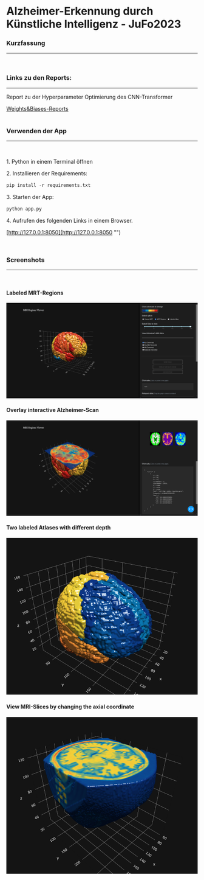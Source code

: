 # <b>Alzheimer-Erkennung durch Künstliche Intelligenz</b> - JuFo2023

<h3>Kurzfassung</h3>
<hr>
<!--
<span><em>
Alzheimer ist eine zunehmend auftretende neurodegenerative Erkrankung. In ihrem Verlauf nimmt die Fähigkeit des Gehirns Informationen zu speichern ab, die Sprachfähigkeit leidet. Durch eine frühe Erkennung kann das Fortschreiten der Erkrankung entscheidend verlangsamt werden, sodass für Betroffene und Angehörige eine bessere Situation geschaffen wird.<br>
In meinem Projekt möchte ich mittels KI-basierter Ansätze die Diagnostik von Alzheimer in allen Stadien der Erkrankung verbessern. Hierzu verwendete ich MRT-Aufnahmen der Gehirne verschiedener Personen, mithilfe derer ich unterschiedliche Modelle trainierte und vergleichen konnte. Als KI-Architekturen wird ein CNN-Transformer verwendet, der mit unterschiedlich großen ResNets und EfficientNets verglichen wird. Der CNN-Transformer performt bei der Klassifizierung am besten, da er auf Lokalität und Globalität spezialisiert ist. <br>
Durch Methoden der Erklärbarkeit kann zudem die Entscheidung des Modells interpretiert und nachvollzogen werden. </em></span>-->


<br>
<h3>Links zu den Reports:</h3>
<hr>
Report zu der Hyperparameter Optimierung des CNN-Transformer
<br>

[Weights&Biases-Reports](https://api.wandb.ai/links/nbennewiz/j8svnd3w "")
<br><br>
<h3>Verwenden der App</h3>
<hr>
<br>
<p>1. Python in einem Terminal öffnen</p>
<p>2. Installieren der Requirements:</p>

```python
pip install -r requirements.txt
```

<p>3. Starten der App:</p>

```python
python app.py
```

<p>4. Aufrufen des folgenden Links in einem Browser.</p>

[http://127.0.0.1:8050](http://127.0.0.1:8050 "") 

<br>
<h3>Screenshots</h3>
<hr>
<br>
<h4>Labeled MRT-Regions</h4>

![MRT-Regions](/MRI-Regions-Viewer/assets/ScreenshotMRT-Regions.png)
<h4>Overlay interactive Alzheimer-Scan</h4>

![MRT-Regions](/MRI-Regions-Viewer/assets/ScreenshotHeatmap.png)
<h4>Two labeled Atlases with different depth</h4>

![MRT-Regions](/MRI-Regions-Viewer/assets/ScreenshotLabeledAtlas.png)
<h4>View MRI-Slices by changing the axial coordinate</h4>

![MRT-Regions](/MRI-Regions-Viewer/assets/ScreenshotHumanMRT.png)
